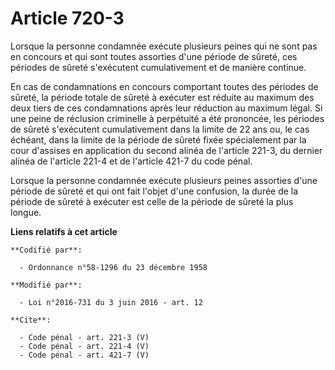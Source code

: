 # Article 720-3

Lorsque la personne condamnée exécute plusieurs peines qui ne sont pas en concours et qui sont toutes assorties d'une période
de sûreté, ces périodes de sûreté s'exécutent cumulativement et de manière continue. 

En cas de condamnations en concours comportant toutes des périodes de sûreté, la période totale de sûreté à exécuter est
réduite au maximum des deux tiers de ces condamnations après leur réduction au maximum légal. Si une peine de réclusion
criminelle à perpétuité a été prononcée, les périodes de sûreté s'exécutent cumulativement dans la limite de 22 ans ou, le
cas échéant, dans la limite de la période de sûreté fixée spécialement par la cour d'assises en application du second alinéa
de l'article 221-3, du dernier alinéa de l'article 221-4 et de l'article 421-7 du code pénal. 

Lorsque la personne condamnée exécute plusieurs peines assorties d'une période de sûreté et qui ont fait l'objet d'une
confusion, la durée de la période de sûreté à exécuter est celle de la période de sûreté la plus longue.

**Liens relatifs à cet article**

	**Codifié par**:

	  - Ordonnance n°58-1296 du 23 décembre 1958

	**Modifié par**:

	  - Loi n°2016-731 du 3 juin 2016 - art. 12

	**Cite**:

	  - Code pénal - art. 221-3 (V)
	  - Code pénal - art. 221-4 (V)
	  - Code pénal - art. 421-7 (V)
